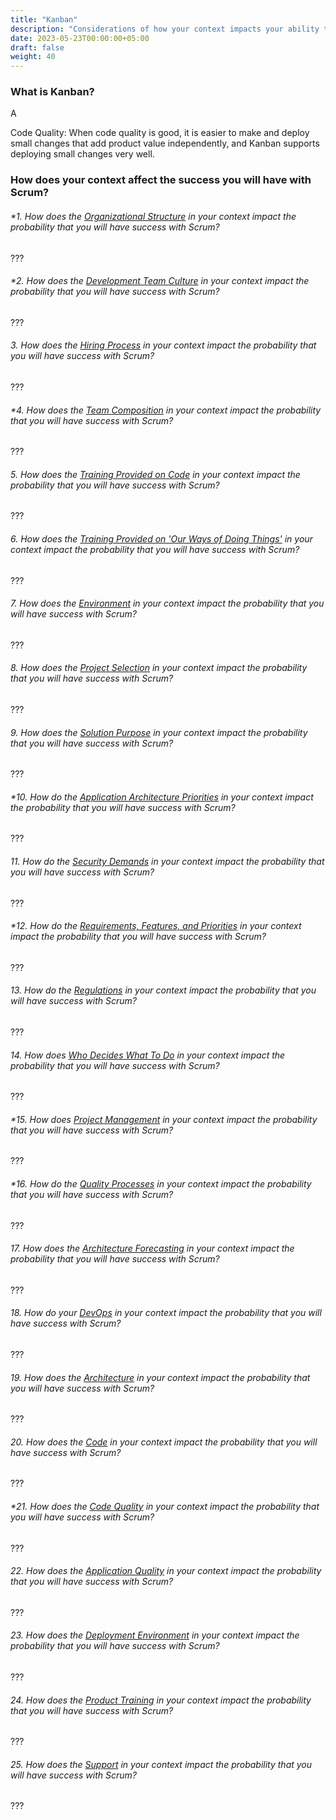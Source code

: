 ```yaml
---
title: "Kanban"
description: "Considerations of how your context impacts your ability to gain value from using Kanban"
date: 2023-05-23T00:00:00+05:00
draft: false
weight: 40
---
```


### What is Kanban?
A

Code Quality:
When code quality is good, it is easier to make and deploy small changes that add product value independently, and Kanban supports deploying small changes very well.



### How does your context affect the success you will have with Scrum?
###### *1. How does the *[Organizational Structure](/docs/elements/orgstructure/)* in your context impact the probability that you will have success with *Scrum*?
???
###### *2. How does the *[Development Team Culture](/docs/elements/devculture/)* in your context impact the probability that you will have success with *Scrum*?
???
###### 3. How does the *[Hiring Process](/docs/elements/hiringprocess/)* in your context impact the probability that you will have success with *Scrum*?
???
###### *4. How does the *[Team Composition](/docs/elements/teamcomposition/)* in your context impact the probability that you will have success with *Scrum*?
???
###### 5. How does the *[Training Provided on Code](/docs/elements/trainingoncoding/)* in your context impact the probability that you will have success with *Scrum*?
???
###### 6. How does the *[Training Provided on 'Our Ways of Doing Things'](/docs/elements/trainingonourways/)* in your context impact the probability that you will have success with *Scrum*?
???
###### 7. How does the *[Environment](/docs/elements/environment/)* in your context impact the probability that you will have success with *Scrum*?
???
###### 8. How does the *[Project Selection](/docs/elements/projectselection/)* in your context impact the probability that you will have success with *Scrum*?
???
###### 9. How does the *[Solution Purpose](/docs/elements/solutionpurpose/)* in your context impact the probability that you will have success with *Scrum*?
???
###### *10. How do the *[Application Architecture Priorities](/docs/elements/apparchpriorities/)* in your context impact the probability that you will have success with *Scrum*?
???
###### 11. How do the *[Security Demands](/docs/elements/securitydemands/)* in your context impact the probability that you will have success with *Scrum*?
???
###### *12. How do the *[Requirements, Features, and Priorities](/docs/elements/rqmtsandfeatures/)* in your context impact the probability that you will have success with *Scrum*?
???
###### 13. How do the *[Regulations](/docs/elements/regulations/)* in your context impact the probability that you will have success with *Scrum*?
???
###### 14. How does *[Who Decides What To Do](/docs/elements/whodecides/)* in your context impact the probability that you will have success with *Scrum*?
???
###### *15. How does *[Project Management](/docs/elements/projectmanagement/)* in your context impact the probability that you will have success with *Scrum*?
???
###### *16. How do the *[Quality Processes](/docs/elements/qualityprocesses/)* in your context impact the probability that you will have success with *Scrum*?
???
###### 17. How does the *[Architecture Forecasting](/docs/elements/architectureforecasting/)* in your context impact the probability that you will have success with *Scrum*?
???
###### 18. How do your *[DevOps](/docs/elements/devops/)* in your context impact the probability that you will have success with *Scrum*?
???
###### 19. How does the *[Architecture](/docs/elements/architecture/)* in your context impact the probability that you will have success with *Scrum*?
???
###### 20. How does the *[Code](/docs/elements/code/)* in your context impact the probability that you will have success with *Scrum*?
???
###### *21. How does the *[Code Quality](/docs/elements/codequality/)* in your context impact the probability that you will have success with *Scrum*?
???
###### 22. How does the *[Application Quality](/docs/elements/appquality/)* in your context impact the probability that you will have success with *Scrum*?
???
###### 23. How does the *[Deployment Environment](/docs/elements/deployenvironment/)* in your context impact the probability that you will have success with *Scrum*?
???
###### 24. How does the *[Product Training](/docs/elements/producttraining/)* in your context impact the probability that you will have success with *Scrum*?
???
###### 25. How does the *[Support](/docs/elements/support/)* in your context impact the probability that you will have success with *Scrum*?
???